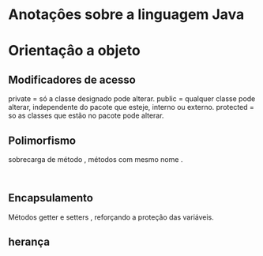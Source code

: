 # Anotaçôes sobre a linguagem Java 

# Orientaçâo a objeto

## Modificadores de acesso

private = só a classe designado pode alterar.
public = qualquer classe pode alterar, independente do pacote que esteje, interno ou externo.
protected = so as classes que estão no pacote pode alterar. 

## Polimorfismo 
sobrecarga de método , métodos com mesmo nome .
```java 



```
## Encapsulamento 
Métodos getter e setters , reforçando a proteçâo das variáveis.


## herança 





